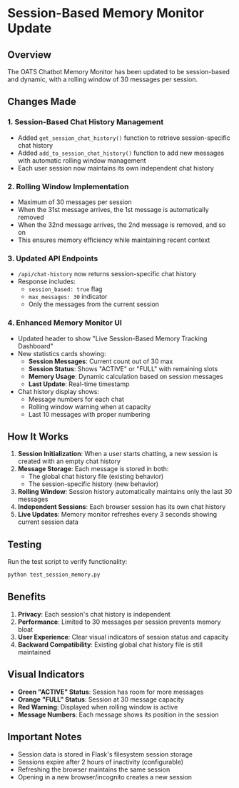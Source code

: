 # Session-Based Memory Monitor Update

## Overview
The OATS Chatbot Memory Monitor has been updated to be session-based and dynamic, with a rolling window of 30 messages per session.

## Changes Made

### 1. Session-Based Chat History Management
- Added `get_session_chat_history()` function to retrieve session-specific chat history
- Added `add_to_session_chat_history()` function to add new messages with automatic rolling window management
- Each user session now maintains its own independent chat history

### 2. Rolling Window Implementation
- Maximum of 30 messages per session
- When the 31st message arrives, the 1st message is automatically removed
- When the 32nd message arrives, the 2nd message is removed, and so on
- This ensures memory efficiency while maintaining recent context

### 3. Updated API Endpoints
- `/api/chat-history` now returns session-specific chat history
- Response includes:
  - `session_based: true` flag
  - `max_messages: 30` indicator
  - Only the messages from the current session

### 4. Enhanced Memory Monitor UI
- Updated header to show "Live Session-Based Memory Tracking Dashboard"
- New statistics cards showing:
  - **Session Messages**: Current count out of 30 max
  - **Session Status**: Shows "ACTIVE" or "FULL" with remaining slots
  - **Memory Usage**: Dynamic calculation based on session messages
  - **Last Update**: Real-time timestamp
- Chat history display shows:
  - Message numbers for each chat
  - Rolling window warning when at capacity
  - Last 10 messages with proper numbering

## How It Works

1. **Session Initialization**: When a user starts chatting, a new session is created with an empty chat history
2. **Message Storage**: Each message is stored in both:
   - The global chat history file (existing behavior)
   - The session-specific history (new behavior)
3. **Rolling Window**: Session history automatically maintains only the last 30 messages
4. **Independent Sessions**: Each browser session has its own chat history
5. **Live Updates**: Memory monitor refreshes every 3 seconds showing current session data

## Testing

Run the test script to verify functionality:
```bash
python test_session_memory.py
```

## Benefits

1. **Privacy**: Each session's chat history is independent
2. **Performance**: Limited to 30 messages per session prevents memory bloat
3. **User Experience**: Clear visual indicators of session status and capacity
4. **Backward Compatibility**: Existing global chat history file is still maintained

## Visual Indicators

- **Green "ACTIVE" Status**: Session has room for more messages
- **Orange "FULL" Status**: Session at 30 message capacity
- **Red Warning**: Displayed when rolling window is active
- **Message Numbers**: Each message shows its position in the session

## Important Notes

- Session data is stored in Flask's filesystem session storage
- Sessions expire after 2 hours of inactivity (configurable)
- Refreshing the browser maintains the same session
- Opening in a new browser/incognito creates a new session

